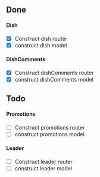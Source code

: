 
## Done

#### Dish
- [x] Construct dish router
- [x] construct dish model

#### DishComments
- [x] Construct dishComments router
- [x] construct dishComments model

## Todo

#### Promotions
- [ ] Construct promotions router
- [ ] construct promotions model

#### Leader
- [ ] Construct leader router
- [ ] construct leader model